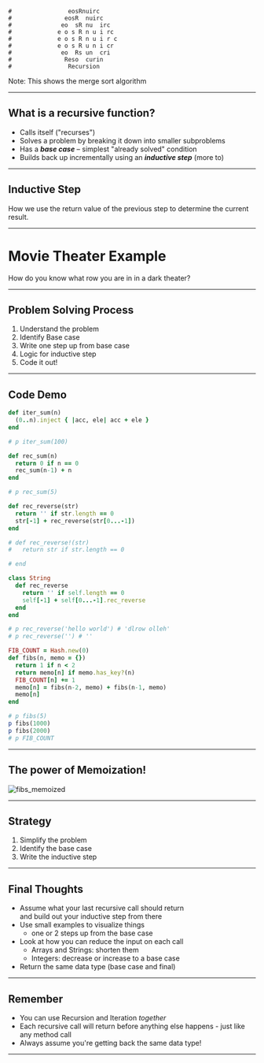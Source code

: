 


```
#                eosRnuirc
#               eosR  nuirc
#              eo  sR nu  irc
#             e o s R n u i rc             
#             e o s R n u i r c
#             e o s R u n i cr
#              eo  Rs un  cri
#               Reso  curin
#                Recursion
```

Note: This shows the merge sort algorithm

---

## What is a recursive function?

* Calls itself ("recurses")
* Solves a problem by breaking it down into smaller subproblems
* Has a _**base case**_ – simplest "already solved" condition
* Builds back up incrementally using an _**inductive step**_ (more to)

---

## Inductive Step
How we use the return value of the previous step to determine the current result.

---

# Movie Theater Example
How do you know what row you are in in a dark theater?

---

## Problem Solving Process
1. Understand the problem
1. Identify Base case
1. Write one step up from base case
1. Logic for inductive step
1. Code it out!

---

## Code Demo

```ruby
def iter_sum(n)
  (0..n).inject { |acc, ele| acc + ele }
end

# p iter_sum(100)

def rec_sum(n)
  return 0 if n == 0
  rec_sum(n-1) + n
end

# p rec_sum(5)

def rec_reverse(str)
  return '' if str.length == 0
  str[-1] + rec_reverse(str[0...-1])
end

# def rec_reverse!(str)
#   return str if str.length == 0

# end

class String
  def rec_reverse
    return '' if self.length == 0
    self[-1] + self[0...-1].rec_reverse
  end
end

# p rec_reverse('hello world') # 'dlrow olleh'
# p rec_reverse('') # ''

FIB_COUNT = Hash.new(0)
def fibs(n, memo = {})
  return 1 if n < 2
  return memo[n] if memo.has_key?(n)
  FIB_COUNT[n] += 1
  memo[n] = fibs(n-2, memo) + fibs(n-1, memo)
  memo[n]
end

# p fibs(5)
p fibs(1000)
p fibs(2000)
# p FIB_COUNT
```

---

## The power of Memoization!
![fibs_memoized](https://aa-ch-lecture-assets.s3.us-west-1.amazonaws.com/ruby/recursion/memoization_alternative.png)

---

## Strategy
 1. Simplify the problem
 2. Identify the base case
 3. Write the inductive step

---

## Final Thoughts
- Assume what your last recursive call should return  
and build out your inductive step from there
- Use small examples to visualize things
	- one or 2 steps up from the base case
- Look at how you can reduce the input on each call
	- Arrays and Strings: shorten them
  - Integers: decrease or increase to a base case
- Return the same data type (base case and final)

---

## Remember
* You can use Recursion and Iteration _together_
* Each recursive call will return before anything else happens - just like any method call
* Always assume you're getting back the same data type!

---
